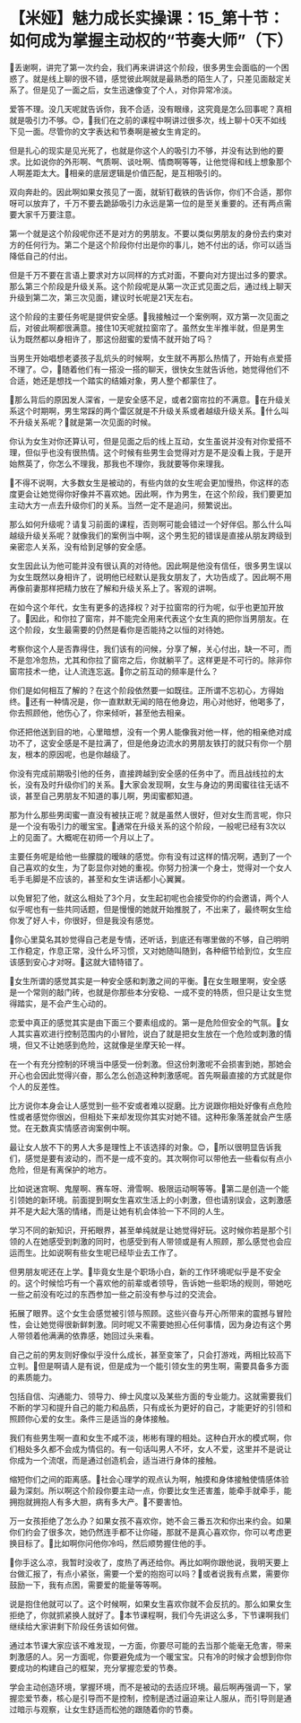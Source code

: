 # 【米娅】魅力成长实操课：15_第十节：如何成为掌握主动权的“节奏大师”（下）

🎼丢谢啊，讲完了第一次约会，我们再来讲讲这个阶段，很多男生会面临的一个困惑了。就是线上聊的很不错，感觉彼此啊就是最熟悉的陌生人了，只差见面敲定关系了。但是见了一面之后，女生迅速像变了个人，对你异常冷淡。

爱答不理。没几天呢就告诉你，我不合适，没有眼缘，这究竟是怎么回事呢？真相就是吸引力不够。😊，🎼我们在之前的课程中啊讲过很多次，线上聊十0天不如线下见一面。尽管你的文字表达和节奏啊是被女生肯定的。

但是扎心的现实是见光死了，也就是你这个人的吸引力不够，并没有达到他的要求。比如说你的外形啊、气质啊、谈吐啊、情商啊等等，让他觉得和线上想象那个人啊差距太大。🎼相亲的底层逻辑是价值匹配，是互相吸引的。

双向奔赴的。因此啊如果女孩见了一面，就斩钉截铁的告诉你，你们不合适，那你呀可以放弃了，千万不要去跪舔吸引力永远是第一位的是至关重要的。还有两点需要大家千万要注意。

第一个就是这个阶段呢你还不是对方的男朋友。不要以类似男朋友的身份去约束对方的任何行为。第二个是这个阶段你付出是你的事儿，她不付出的话，你可以适当降低自己的付出。

但是千万不要在言语上要求对方以同样的方式对面，不要向对方提出过多的要求。那么第三个阶段是升级关系。这个阶段呢是从第一次正式见面之后，通过线上聊天升级到第二次，第三次见面，建议时长呢是21天左右。

这个阶段的主要任务呢是提供安全感。🎼我接触过一个案例啊，双方第一次见面之后，对彼此啊都很满意。接住10天呢就拉窗帘了。虽然女生半推半就，但是男生认为既然都以身相许了，那这份甜蜜的爱情不就开始了吗？

当男生开始唱想老婆孩子乱炕头的时候啊，女生就不再那么热情了，开始有点爱搭不理了。😊，🎼随着他们有一搭没一搭的聊天，很快女生就告诉他，她觉得他们不合适，她还是想找一个踏实的结婚对象，男人整个都蒙住了。

🎼那么背后的原因发人深省，一是安全感不足，或者2窗帘拉的不满意。🎼在升级关系这个时期啊，男生常踩的两个雷区就是不升级关系或者越级升级关系。🎼什么叫不升级关系呢？🎼就是第一次见面的时候。

你认为女生对你还算认可，但是见面之后的线上互动，女生虽说并没有对你爱搭不理，但似乎也没有很热情。这个时候有些男生会觉得对方是不是没看上我，于是开始熬英了，你怎么不理我，那我也不理你，我就要等你来理我。

🎼不得不说啊，大多数女生是被动的，有些内敛的女生呢会更加慢热，你这样的态度更会让她觉得你好像并不喜欢她。因此啊，作为男生，在这个阶段，我们要更加主动大方一点去升级你们的关系。当然一定不是追问，频繁说出。

那么如何升级呢？请复习前面的课程，否则啊可能会错过一个好伴侣。那么什么叫越级升级关系呢？就像我们的案例当中啊，这个男生犯的错误是直接从朋友跨级到亲密恋人关系，没有给到足够的安全感。

女生因此认为他可能并没有很认真的对待他。因此啊是他没有信任，很多男生误以为女生既然以身相许了，说明他已经默认是我女朋友了，大功告成了。因此啊不用再像前妻那样把精力放在了解和升级关系上了。客观的讲啊。

在如今这个年代，女生有更多的选择权？对于拉窗帘的行为呢，似乎也更加开放了。🎼因此，和你拉了窗帘，并不能完全用来代表这个女生真的把你当男朋友。在这个阶段，女生最需要的仍然是看你是否能持之以恒的对待她。

考察你这个人是否靠得住，我们该有的问候，分享了解，关心付出，缺一不可，而不是忽冷忽热，尤其和你拉了窗帘之后，你就躺平了。这样更是不可行的。除非你窗帘技术一绝，让人流连忘返。🎼你之前互动的频率是什么？

你们是如何相互了解的？在这个阶段依然要一如既往。正所谓不忘初心，方得始终。🎼还有一种情况是，你一直默默无闻的陪在他身边，用心对他好，他喝多了，你去照顾他，他伤心了，你来倾听，甚至他去相亲。

你还把他送到目的地，心里暗想，没有一个男人能像我对他一样，他的相亲绝对成功不了，这安全感是不是拉满了，但是他身边流水的男朋友铁打的就只有你一个朋友，根本的原因呢，也是你越级了。

你没有完成前期吸引他的任务，直接跨越到安全感的任务中了。而且战线拉的太长，没有及时升级你们的关系。🎼大家会发现啊，女生与身边的男闺蜜往往无话不谈，甚至自己男朋友不知道的事儿啊，男闺蜜都知道。

那为什么那些男闺蜜一直没有被扶正呢？就是虽然人很好，但对女生而言呢，你只是一个没有吸引力的暖宝宝。🎼通常在升级关系的这个阶段，一般呢已经有3次以上的见面了。大概呢在初师一个月以上了。

主要任务呢是给他一些朦胧的暧昧的感觉。你有没有过这样的情况啊，遇到了一个自己喜欢的女生，为了彰显你对她的重视。你努力扮演一个身士，觉得对一个女人毛手毛脚是不应该的，甚至和女生讲话都小心翼翼。

以免冒犯了他，就这么相处了3个月，女生起初呢也会接受你的约会邀请，两个人似乎呢也有一些共同话题，但是慢慢的她就开始推脱了，不出来了，最终啊女生给你发了好人卡，你很好，但是我没有感觉。

🎼你心里莫名其妙觉得自己老是专情，还听话，到底还有哪里做的不够，自己明明工作稳定，作息正常，没什么坏习惯，又对她随叫随到，各种细节给到位，女生应该感到安心才对呀。🎼这就大错特错了。

🎼女生所谓的感觉其实是一种安全感和刺激之间的平衡。🎼在女生眼里啊，安全感是一个常则的敲门砖，也就是你那些本分安稳、一成不变的特质，但只是让女生觉得踏实，是不会产生心动的。

恋爱中真正的感觉其实是由下面三个要素组成的。第一是危险但安全的气氛。🎼女人其实喜欢进行控制范围内的小冒险，说白了就是把女生放在一个危险或刺激的情境，但又不让她感到危险，这就像是坐摩天轮一样。

在一个有充分控制的环境当中感受一份刺激。但这份刺激呢不会损害到她，那她会开心也会因此觉得兴奋，那么怎么创造这种刺激感呢。首先啊最直接的方式就是你个人的反差性。

比方说你本身会让人感觉到一些不安或者难以捉磨。比方说跟你相处好像有点危险性或者感觉你很凶，但相处下来却发现你其实对她不错。这种形象落差就会产生感觉。在无数真实情感咨询案例中啊。

最让女人放不下的男人大多是理性上不该选择的对象。😊，🎼所以很明显告诉我们，感觉是要有波动的，而不是一成不变的。其次啊你可以带他去一些看似有点小危险，但是有离保护的地方。

比如说迷宫啊、鬼屋啊、赛车呀、滑雪啊、极限运动啊等等。🎼第二是创造一个能引领她的新环境。前面提到啊女生喜欢生活上的小刺激，但也请别误会，这刺激感并不是大起大落的情绪，而是让她有机会体验一下不同的人生。

学习不同的新知识，开拓眼界，甚至单纯就是让她觉得好玩。这时候你若是那个引领的人在她感受到刺激的同时，也感受到有人带领或是有人照顾，那么感觉也会应运而生。比如说啊有些女生呢已经毕业去工作了。

但男朋友呢还在上学。🎼毕竟女生是个职场小白，新的工作环境呢似乎是不安全的。这个时候恰巧有一个喜欢他的前辈或者领导，告诉她一些职场的规则，带她吃一些之前没有吃过的东西参加一些之前没有参与过的交流会。

拓展了眼界。这个女生会感觉被引领与照顾。这些兴奋与开心所带来的震撼与冒险性，会让她觉得很新鲜刺激。同时呢又不需要她担心任何事情，因为身边有这个男人带领着他满满的依靠感，她回过头来看。

自己之前的男友则好像似乎没什么成长，甚至变笨了，只会打游戏，两相比较高下立判。🎼但是啊请人是有说，但是成为一个能引领女生的男生啊，需要具备多方面的素质能力。

包括自信、沟通能力、领导力、绅士风度以及某些方面的专业能力。这就需要我们不断的学习和提升自己的能力和品质，只有成长为更好的自己，才能更好的引领和照顾你心爱的女生。条件三是适当的身体接触。

我们有些男生啊一直和女生不咸不淡，彬彬有理的相处。这种白开水的模式啊，你们相处多久都不会成为情侣的。有一句话叫男人不坏，女人不爱，这里并不是说让你成为一个流氓，而是通过创造机会，适当进行身体的接触。

缩短你们之间的距离感。🎼社会心理学的观点认为啊，触摸和身体接触使情感体验最为深刻。所以啊这个阶段你要主动一点，你要比女生还害羞，能牵手就牵手，能拥抱就拥抱人有多大胆，病有多大产。🎼不要害怕。

万一女孩拒绝了怎么办？如果女孩不喜欢你，她不会三番五次和你出来约会。如果你们约会了很多次，她仍然连手都不让你碰，那就不是真心喜欢你，你可以考虑更换目标了。🎼比如啊你问他你冷吗，然后顺势握住他的手。

🎼你手这么凉，我暂时没收了，度热了再还给你。再比如啊你跟他说，我明天要上台做汇报了，有点小紧张，需要一个爱的抱抱可以吗？🎼或者说我有点累，需要你鼓励一下，我有点困，需要爱的能量等等啊。

说是抱住他就可以了。这个时候啊，如果女生喜欢你就不会反抗的。那么如果女生拒绝了，你就抓紧换人就好了。🎼本节课程啊，我们今先讲这么多，下节课啊我们继续给大家讲剩下阶段任务该如何做。

通过本节课大家应该不难发现，一方面，你要尽可能的去当那个能毫无危害，带来刺激感的人。另一方面呢，你要避免成为一个暖宝宝。只有冷的时候才会想到你你要成功的构建自己的框架，充分掌握恋爱的节奏。

学会主动创造环境，掌握环境，而不是被动的去适应环境。最后啊再强调一下，掌握恋爱节奏，核心是引导而不是控制，控制是透过逼迫来让人服从，而引导则是通过暗示与观察，让女生舒适而松弛的跟随着你的节奏。

